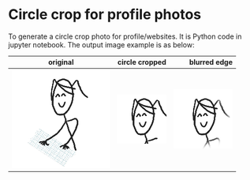 # Circle crop for profile photos

To generate a circle crop photo for profile/websites. It is Python code in jupyter notebook.
The output image example is as below:

|  original | circle cropped  | blurred edge  |  
|----------|:-------------:|------:|
|  ![Originial](typing_resize.png)  | ![Circle-cropped](typing_cirlce.png)   | ![Blurred-cropped](typing_blur.png)  |  

